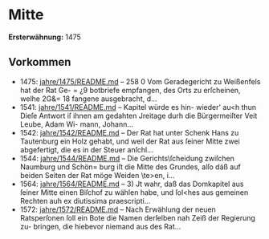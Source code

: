 # Mitte

**Ersterwähnung:** 1475

## Vorkommen
- 1475: [jahre/1475/README.md](../jahre/1475/README.md) – 258
0 Vom Geradegericht zu Weißenfels hat der Rat Ge- =
¿9 botbriefe empfangen, des Orts zu erſcheinen, welhe 2G&=
18 fangene ausgebracht, d...
- 1541: [jahre/1541/README.md](../jahre/1541/README.md) – Kapitel würde es hin-
wieder' au<h thun Dieſe Antwort iſ ihnen am gedahten
Jreitage durh die Bürgermeiſter Veit Leube, Adam Wi-
mann, Johann...
- 1542: [jahre/1542/README.md](../jahre/1542/README.md) – Der Rat hat unter Schenk Hans zu Tautenburg ein
Holz gehabt, und weil der Rat aus ſeiner Mitte zwei
abgefertigt, die es in der Steuer anſchl...
- 1544: [jahre/1544/README.md](../jahre/1544/README.md) – Die Gerichts\ſcheidung zwiſchen Naumburg und Schön=
burg iſt die Mitte des Grundes, alſo dáß auf beiden
Seiten der Rat möge Weiden \te>en, i...
- 1564: [jahre/1564/README.md](../jahre/1564/README.md) – 3) Jt wahr, daß das Domkapitel aus ſeiner Mitte
einen Biſchof zu wählen habe, und ſol<hes aus gemeinen
Rechten auh ex diutissima praescripti...
- 1572: [jahre/1572/README.md](../jahre/1572/README.md) – Nach Erwählung der neuen Ratsperſonen ſoll ein
Bote die Namen derſelben nah Zeiß der Regierung zu-
bringen, die hiebevor niemand aus des Rat...
